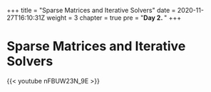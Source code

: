 +++
title = "Sparse Matrices and Iterative Solvers"
date = 2020-11-27T16:10:31Z
weight = 3 
chapter = true
pre = "<b>Day 2. </b>"
+++

# Sparse Matrices and Iterative Solvers


{{< youtube nFBUW23N_9E >}}
